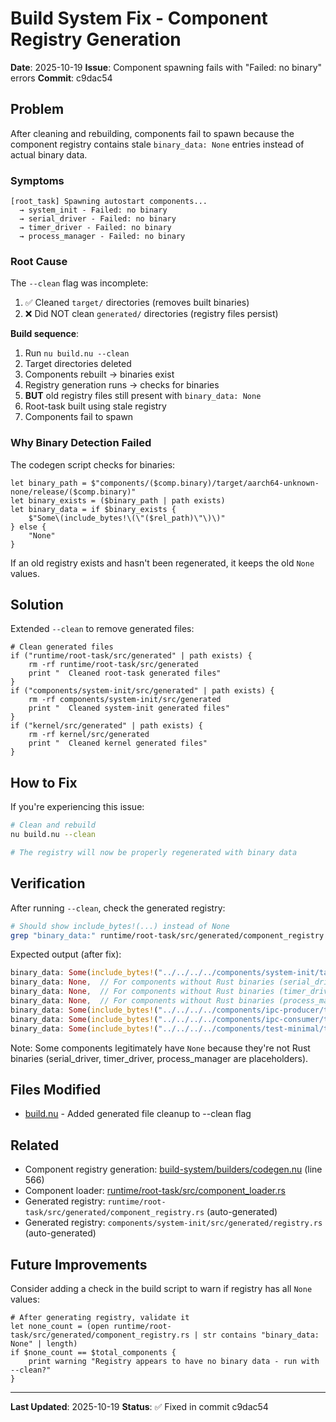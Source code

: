 # Build System Fix - Component Registry Generation

**Date**: 2025-10-19
**Issue**: Component spawning fails with "Failed: no binary" errors
**Commit**: c9dac54

## Problem

After cleaning and rebuilding, components fail to spawn because the component registry contains stale `binary_data: None` entries instead of actual binary data.

### Symptoms

```
[root_task] Spawning autostart components...
  → system_init - Failed: no binary
  → serial_driver - Failed: no binary
  → timer_driver - Failed: no binary
  → process_manager - Failed: no binary
```

### Root Cause

The `--clean` flag was incomplete:
1. ✅ Cleaned `target/` directories (removes built binaries)
2. ❌ Did NOT clean `generated/` directories (registry files persist)

**Build sequence**:
1. Run `nu build.nu --clean`
2. Target directories deleted
3. Components rebuilt → binaries exist
4. Registry generation runs → checks for binaries
5. **BUT** old registry files still present with `binary_data: None`
6. Root-task built using stale registry
7. Components fail to spawn

### Why Binary Detection Failed

The codegen script checks for binaries:

```nu
let binary_path = $"components/($comp.binary)/target/aarch64-unknown-none/release/($comp.binary)"
let binary_exists = ($binary_path | path exists)
let binary_data = if $binary_exists {
    $"Some\(include_bytes!\(\"($rel_path)\"\)\)"
} else {
    "None"
}
```

If an old registry exists and hasn't been regenerated, it keeps the old `None` values.

## Solution

Extended `--clean` to remove generated files:

```nu
# Clean generated files
if ("runtime/root-task/src/generated" | path exists) {
    rm -rf runtime/root-task/src/generated
    print "  Cleaned root-task generated files"
}
if ("components/system-init/src/generated" | path exists) {
    rm -rf components/system-init/src/generated
    print "  Cleaned system-init generated files"
}
if ("kernel/src/generated" | path exists) {
    rm -rf kernel/src/generated
    print "  Cleaned kernel generated files"
}
```

## How to Fix

If you're experiencing this issue:

```bash
# Clean and rebuild
nu build.nu --clean

# The registry will now be properly regenerated with binary data
```

## Verification

After running `--clean`, check the generated registry:

```bash
# Should show include_bytes!(...) instead of None
grep "binary_data:" runtime/root-task/src/generated/component_registry.rs
```

Expected output (after fix):
```rust
binary_data: Some(include_bytes!("../../../../components/system-init/target/aarch64-unknown-none/release/system-init")),
binary_data: None,  // For components without Rust binaries (serial_driver, etc.)
binary_data: None,  // For components without Rust binaries (timer_driver, etc.)
binary_data: None,  // For components without Rust binaries (process_manager, etc.)
binary_data: Some(include_bytes!("../../../../components/ipc-producer/target/aarch64-unknown-none/release/ipc-producer")),
binary_data: Some(include_bytes!("../../../../components/ipc-consumer/target/aarch64-unknown-none/release/ipc-consumer")),
binary_data: Some(include_bytes!("../../../../components/test-minimal/target/aarch64-unknown-none/release/test-minimal")),
```

Note: Some components legitimately have `None` because they're not Rust binaries (serial_driver, timer_driver, process_manager are placeholders).

## Files Modified

- [build.nu](../build.nu) - Added generated file cleanup to --clean flag

## Related

- Component registry generation: [build-system/builders/codegen.nu](../build-system/builders/codegen.nu) (line 566)
- Component loader: [runtime/root-task/src/component_loader.rs](../runtime/root-task/src/component_loader.rs)
- Generated registry: `runtime/root-task/src/generated/component_registry.rs` (auto-generated)
- Generated registry: `components/system-init/src/generated/registry.rs` (auto-generated)

## Future Improvements

Consider adding a check in the build script to warn if registry has all `None` values:

```nu
# After generating registry, validate it
let none_count = (open runtime/root-task/src/generated/component_registry.rs | str contains "binary_data: None" | length)
if $none_count == $total_components {
    print warning "Registry appears to have no binary data - run with --clean?"
}
```

---

**Last Updated**: 2025-10-19
**Status**: ✅ Fixed in commit c9dac54
